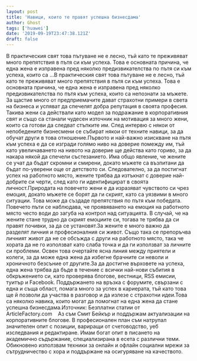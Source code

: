 ```yaml
---
layout: post
title: 'Навици, които те правят успешна бизнесдама'
author: Ghost
tags: ['huawei']
date: '2019-09-19T23:47:38.121Z'
draft: false
---
```


В практическия свят това пътуване не е лесно, тъй като те преживяват много препятствия в пътя си към успеха. Това е основната причина, че една жена е изправена пред няколко предизвикателства по пътя си към успеха, които са ...В практическия свят това пътуване не е лесно, тъй като те преживяват много препятствия в пътя си към успеха. Това е основната причина, че една жена е изправена пред няколко предизвикателства по пътя към успеха, които са непознати за мъжете. За щастие много от предприемачите дават страхотни примери в света на бизнеса и успяват да спечелят добра репутация в своята професия. Такива жени са действали като модел за подражание в корпоративния свят и също са станали чудесен източник на мотивация за много жени, които са готови да следват стъпките им. След интервю с някои от непобедените бизнесмени се събират някои от техните навици, за да обучат други в това отношение.Първото и най-важно изискване на пътя към успеха е да се изгради голямо ниво на доверие помежду им, тъй като увеличаването на нивото на доверие ще действа като гориво, за да накара някой да спечели състезанието. Има общо явление, че жените се учат да бъдат скромни и смирени, докато мъжете са възпитани да бъдат по-уверени още от детството си. Следователно, за да постигнат успех на работното място, жените трябва да изтъкнат с доверие най-добрите си черти, след като ги идентифицират в своята личност.Природата на повечето жени е да изразяват чувството си чрез емоция, докато мъжете се борят да ги скрият, като са уязвими в много ситуации. Това може да създаде препятствия по пътя към победата. Повечето пъти се наблюдава, че проявяването на емоция на работното място често води до загуба на контрол над ситуацията. В случай, че на жените стане трудно да скрият емоциите си, тогава те трябва да си правят почивки, за да се установят.За жените е много важно да разделят личния и професионалния си живот. Също така се препоръчва личният живот да не се обсъжда с други на работното място, така че хората да не го използват като слаба точка и да ги използват за личните си проблеми. Освен това очертайте ясна линия между приятели и колеги, за да може една жена да избегне брачните си неволи и хроничното безсъние от другите.За да достигне върховете на успеха, една жена трябва да бъде в течение с всички най-нови събития в обкръжението си, като проверява блогове, вестници, RSS емисии, туитър и Facebook. Поддържането на връзка с форумите, свързани с една и съща област, помага много за успех в кариерата, тъй като това ще й позволи да участва в разговор и да излезе с страхотни идеи.Това са няколко навика, които могат да помогнат на една жена да стане успешна бизнесдама.Източник: Безплатни статии от ArticleFactory.com    Аз съм Смит Бейкър и поддържам актуализации на корпоративните блогове. В професионален план съм натрупал значителен опит с позиции, вариращи от счетоводство, уеб изследвания и редактиране. Имам богат опит в писането на академично съдържание, специализирана в есета с различни теми. Обикновено използвам техники за онлайн и офлайн социални мрежи за сътрудничество с хора и поддържане на осигуряване на качеството.
